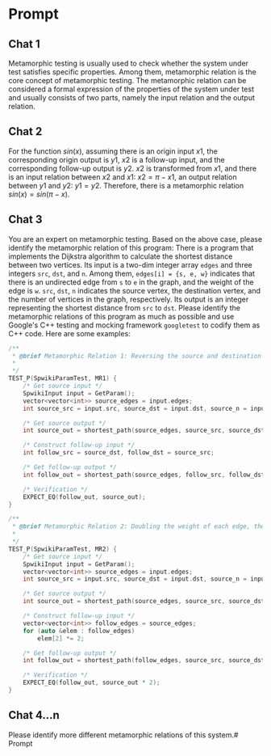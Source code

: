 # Prompt

## Chat 1

Metamorphic testing is usually used to check whether the system under test satisfies specific properties. Among them, metamorphic relation is the core concept of metamorphic testing. The metamorphic relation can be considered a formal expression of the properties of the system under test and usually consists of two parts, namely the input relation and the output relation.

## Chat 2

For the function $sin(x)$, assuming there is an origin input $x1$, the corresponding origin output is $y1$, $x2$ is a follow-up input, and the corresponding follow-up output is $y2$. $x2$ is transformed from $x1$, and there is an input relation between $x2$ and $x1$: $x2=\pi-x1$, an output relation between $y1$ and $y2$: $y1=y2$. Therefore, there is a metamorphic relation $sin(x)=sin(\pi-x)$.

## Chat 3

You are an expert on metamorphic testing. Based on the above case, please identify the metamorphic relation of this program: There is a program that implements the Dijkstra algorithm to calculate the shortest distance between two vertices. Its input is a two-dim integer array `edges` and three integers `src`, `dst`, and `n`. Among them, `edges[i] = {s, e, w}` indicates that there is an undirected edge from `s` to `e` in the graph,  and the weight of the edge is `w`. `src`, `dst`, `n` indicates the source vertex, the destination vertex, and the number of vertices in the graph, respectively. Its output is an integer representing the shortest distance from `src` to `dst`. Please identify the metamorphic relations of this program as much as possible and use Google's C++ testing and mocking framework `googletest` to codify them as C++ code. Here are some examples:

```cpp
/**
 * @brief Metamorphic Relation 1: Reversing the source and destination vertices, the length of the shortest path should be the same.
 *
 */
TEST_P(SpwikiParamTest, MR1) {
    /* Get source input */
    SpwikiInput input = GetParam();
    vector<vector<int>> source_edges = input.edges;
    int source_src = input.src, source_dst = input.dst, source_n = input.n;

    /* Get source output */
    int source_out = shortest_path(source_edges, source_src, source_dst, source_n);

    /* Construct follow-up input */
    int follow_src = source_dst, follow_dst = source_src;

    /* Get follow-up output */
    int follow_out = shortest_path(source_edges, follow_src, follow_dst, source_n);

    /* Verification */
    EXPECT_EQ(follow_out, source_out);
}

/**
 * @brief Metamorphic Relation 2: Doubling the weight of each edge, the length of the shortest path should be doubled.
 *
 */
TEST_P(SpwikiParamTest, MR2) {
    /* Get source input */
    SpwikiInput input = GetParam();
    vector<vector<int>> source_edges = input.edges;
    int source_src = input.src, source_dst = input.dst, source_n = input.n;

    /* Get source output */
    int source_out = shortest_path(source_edges, source_src, source_dst, source_n);

    /* Construct follow-up input */
    vector<vector<int>> follow_edges = source_edges;
    for (auto &elem : follow_edges)
        elem[2] *= 2;

    /* Get follow-up output */
    int follow_out = shortest_path(follow_edges, source_src, source_dst, source_n);

    /* Verification */
    EXPECT_EQ(follow_out, source_out * 2);
}
```

## Chat 4...n

Please identify more different metamorphic relations of this system.# Prompt